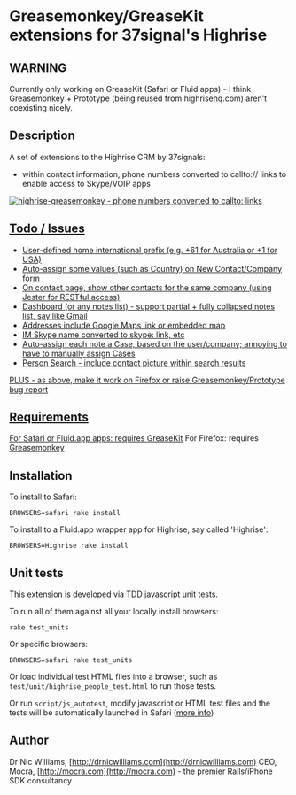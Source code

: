 # Greasemonkey/GreaseKit extensions for 37signal's Highrise

## WARNING

Currently only working on GreaseKit (Safari or Fluid apps) - I think Greasemonkey + Prototype (being reused from highrisehq.com) aren't coexisting nicely.

## Description

A set of extensions to the Highrise CRM by 37signals:

* within contact information, phone numbers converted to callto:// links to enable access to Skype/VOIP apps

<a href="http://skitch.com/drnic/wep3/highrise-greasemonkey-phone-numbers-converted-to-callto-links"><img src="http://img.skitch.com/20080826-1e34ar1x8xmsfe4rh45g39dqiy.jpg" alt="highrise-greasemonkey - phone numbers converted to callto: links" />

## Todo / Issues

* User-defined home international prefix (e.g. +61 for Australia or +1 for USA)
* Auto-assign some values (such as Country) on New Contact/Company form
* On contact page, show other contacts for the same company (using Jester for RESTful access)
* Dashboard (or any notes list) - support partial + fully collapsed notes list, say like Gmail
* Addresses include Google Maps link or embedded map
* IM Skype name converted to skype: link, etc
* Auto-assign each note a Case, based on the user/company; annoying to have to manually assign Cases
* Person Search - include contact picture within search results

PLUS - as above, make it work on Firefox or raise Greasemonkey/Prototype bug report

## Requirements

For Safari or Fluid.app apps: requires [GreaseKit](http://8-p.info/greasekit/)
For Firefox: requires [Greasemonkey](https://addons.mozilla.org/en-US/firefox/addon/748)

## Installation

To install to Safari:

    BROWSERS=safari rake install

To install to a Fluid.app wrapper app for Highrise, say called 'Highrise':

    BROWSERS=Highrise rake install

## Unit tests

This extension is developed via TDD javascript unit tests. 

To run all of them against all your locally install browsers:

    rake test_units

Or specific browsers:

    BROWSERS=safari rake test_units

Or load individual test HTML files into a browser, such as `test/unit/highrise_people_test.html` to run those tests.

Or run `script/js_autotest`, modify javascript or HTML test files and the tests will be automatically launched in Safari ([more info](http://drnicwilliams.com/2008/01/04/autotesting-javascript-in-rails/))

## Author

Dr Nic Williams, [http://drnicwilliams.com](http://drnicwilliams.com)
CEO, Mocra, [http://mocra.com](http://mocra.com) - the premier Rails/iPhone SDK consultancy